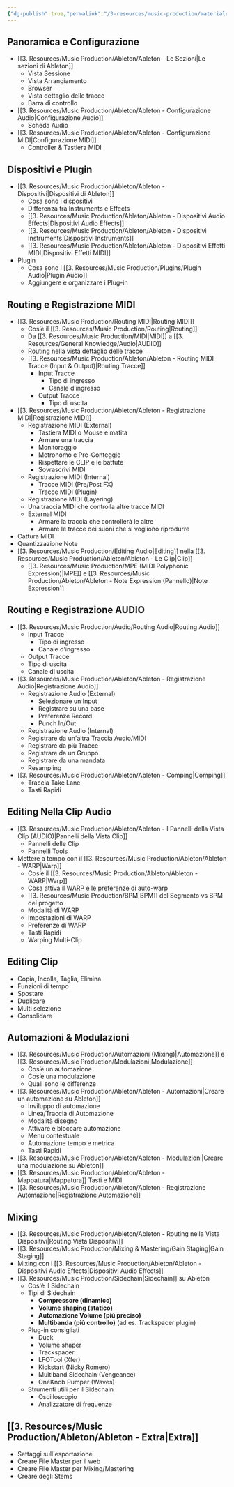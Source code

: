 ```yaml
---
{"dg-publish":true,"permalink":"/3-resources/music-production/materiale-lezione/moduli-ableton-per-registrazione/"}
---
```




## Panoramica e Configurazione

- [[3. Resources/Music Production/Ableton/Ableton - Le Sezioni\|Le sezioni di Ableton]]
	- Vista Sessione  
	- Vista Arrangiamento  
	- Browser  
	- Vista dettaglio delle tracce  
	- Barra di controllo  
- [[3. Resources/Music Production/Ableton/Ableton - Configurazione Audio\|Configurazione Audio]]
	- Scheda Audio  
- [[3. Resources/Music Production/Ableton/Ableton - Configurazione MIDI\|Configurazione MIDI]]
	- Controller & Tastiera MIDI

## Dispositivi e Plugin

- [[3. Resources/Music Production/Ableton/Ableton - Dispositivi\|Dispositivi di Ableton]]
	- Cosa sono i dispositivi  
	- Differenza tra Instruments e Effects  
	- [[3. Resources/Music Production/Ableton/Ableton - Dispositivi Audio Effects\|Dispositivi Audio Effects]]  
	- [[3. Resources/Music Production/Ableton/Ableton - Dispositivi Instruments\|Dispositivi Instruments]]
	- [[3. Resources/Music Production/Ableton/Ableton - Dispositivi Effetti MIDI\|Dispositivi Effetti MIDI]]
- Plugin  
	- Cosa sono i [[3. Resources/Music Production/Plugins/Plugin Audio\|Plugin Audio]]  
	- Aggiungere e organizzare i Plug-in


## Routing e Registrazione MIDI

- [[3. Resources/Music Production/Routing MIDI\|Routing MIDI]]
	- Cos’è il [[3. Resources/Music Production/Routing\|Routing]]  
	- Da [[3. Resources/Music Production/MIDI\|MIDI]] a [[3. Resources/General Knowledge/Audio\|AUDIO]]  
	- Routing nella vista dettaglio delle tracce  
	- [[3. Resources/Music Production/Ableton/Ableton - Routing MIDI Tracce (Input & Output)\|Routing Tracce]]
		- Input Tracce  
			- Tipo di ingresso   
			- Canale d’ingresso  
		- Output Tracce  
			- Tipo di uscita  
- [[3. Resources/Music Production/Ableton/Ableton - Registrazione MIDI\|Registrazione MIDI]]
	- Registrazione MIDI (External)  
		- Tastiera MIDI o Mouse e matita  
		- Armare una traccia  
		- Monitoraggio  
		- Metronomo e Pre-Conteggio  
		- Rispettare le CLIP e le battute  
		- Sovrascrivi MIDI  
	- Registrazione MIDI (Internal)  
		- Tracce MIDI (Pre/Post FX)   
		- Tracce MIDI (Plugin)  
	- Registrazione MIDI (Layering)  
	- Una traccia MIDI che controlla altre tracce MIDI  
	- External MIDI  
		- Armare la traccia che controllerà le altre  
		- Armare le tracce dei suoni che si vogliono riprodurre  
- Cattura MIDI  
- Quantizzazione Note  
- [[3. Resources/Music Production/Editing Audio\|Editing]] nella [[3. Resources/Music Production/Ableton/Ableton - Le Clip\|Clip]]
	- [[3. Resources/Music Production/MPE (MIDI Polyphonic Expression)\|MPE]] e [[3. Resources/Music Production/Ableton/Ableton - Note Expression (Pannello)\|Note Expression]]

## Routing e Registrazione AUDIO

- [[3. Resources/Music Production/Audio/Routing Audio\|Routing Audio]]
	- Input Tracce  
		- Tipo di ingresso   
		- Canale d’ingresso  
	- Output Tracce  
	- Tipo di uscita  
	- Canale di uscita  
- [[3. Resources/Music Production/Ableton/Ableton - Registrazione Audio\|Registrazione Audio]]
	- Registrazione Audio (External)  
		- Selezionare un Input  
		- Registrare su una base  
		- Preferenze Record  
		- Punch In/Out  
	- Registrazione Audio (Internal)  
	- Registrare da un'altra Traccia Audio/MIDI  
	- Registrare da più Tracce  
	- Registrare da un Gruppo  
	- Registrare da una mandata  
	- Resampling  
- [[3. Resources/Music Production/Ableton/Ableton - Comping\|Comping]]  
	- Traccia Take Lane  
	- Tasti Rapidi

## Editing Nella Clip Audio

- [[3. Resources/Music Production/Ableton/Ableton - I Pannelli della Vista Clip (AUDIO)\|Pannelli della Vista Clip]]
	- Pannelli delle Clip  
	- Pannelli Tools  
- Mettere a tempo con il [[3. Resources/Music Production/Ableton/Ableton - WARP\|Warp]]  
	- Cos’è il [[3. Resources/Music Production/Ableton/Ableton - WARP\|Warp]]  
	- Cosa attiva il WARP e le preferenze di auto-warp  
	- [[3. Resources/Music Production/BPM\|BPM]] del Segmento vs BPM del progetto  
	- Modalità di WARP  
	- Impostazioni di WARP  
	- Preferenze di WARP  
	- Tasti Rapidi  
	- Warping Multi-Clip

## Editing Clip

- Copia, Incolla, Taglia, Elimina  
- Funzioni di tempo  
- Spostare  
- Duplicare  
- Multi selezione  
- Consolidare

## Automazioni & Modulazioni

- [[3. Resources/Music Production/Automazioni (Mixing)\|Automazione]] e [[3. Resources/Music Production/Modulazioni\|Modulazione]]  
	- Cos’è un automazione  
	- Cos’è una modulazione  
	- Quali sono le differenze  
- [[3. Resources/Music Production/Ableton/Ableton - Automazioni\|Creare un automazione su Ableton]]
	- Inviluppo di automazione  
	- Linea/Traccia di Automazione  
	- Modalità disegno  
	- Attivare e bloccare automazione  
	- Menu contestuale  
	- Automazione tempo e metrica  
	- Tasti Rapidi  
- [[3. Resources/Music Production/Ableton/Ableton - Modulazioni\|Creare una modulazione su Ableton]]
- [[3. Resources/Music Production/Ableton/Ableton - Mappatura\|Mappatura]] Tasti e MIDI  
- [[3. Resources/Music Production/Ableton/Ableton - Registrazione Automazione\|Registrazione Automazione]]

## Mixing

- [[3. Resources/Music Production/Ableton/Ableton - Routing nella Vista Dispositivi\|Routing Vista Dispositivi]]
- [[3. Resources/Music Production/Mixing & Mastering/Gain Staging\|Gain Staging]]
- Mixing con i [[3. Resources/Music Production/Ableton/Ableton - Dispositivi Audio Effects\|Dispositivi Audio Effects]]  
- [[3. Resources/Music Production/Sidechain\|Sidechain]] su Ableton	
	- Cos'è il Sidechain
	- Tipi di Sidechain
		- **Compressore (dinamico)**
		- **Volume shaping (statico)**
		- **Automazione Volume (più preciso)**
		- **Multibanda (più controllo)** (ad es. Trackspacer plugin)
	- Plug-in consigliati
		- Duck
		- Volume shaper
		- Trackspacer
		- LFOTool (Xfer)
		- Kickstart (Nicky Romero)
		- Multiband Sidechain (Vengeance)
		- OneKnob Pumper (Waves)
	- Strumenti utili per il Sidechain
		- Oscilloscopio
		- Analizzatore di frequenze

## [[3. Resources/Music Production/Ableton/Ableton - Extra\|Extra]]

- Settaggi sull'esportazione  
- Creare File Master per il web  
- Creare File Master per Mixing/Mastering  
- Creare degli Stems





